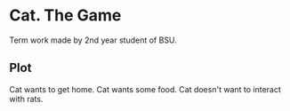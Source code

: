 # Cat. The Game

Term work made by 2nd year student of BSU.

## Plot

Cat wants to get home. Cat wants some food. Cat doesn't want to interact with rats.

